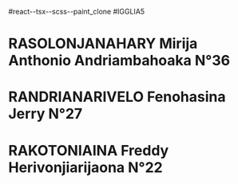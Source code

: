 #react--tsx--scss--paint_clone
#IGGLIA5
#	RASOLONJANAHARY Mirija Anthonio Andriambahoaka N°36
#	RANDRIANARIVELO Fenohasina Jerry N°27
#	RAKOTONIAINA Freddy Herivonjiarijaona N°22
